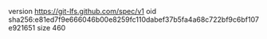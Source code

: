 version https://git-lfs.github.com/spec/v1
oid sha256:e81ed7f9e666046b00e8259fc110dabef37b5fa4a68c722bf9c6bf107e921651
size 460
